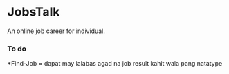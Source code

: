 # JobsTalk
An online job career for individual.

### To do
*Find-Job = dapat may lalabas agad na job result kahit wala pang natatype